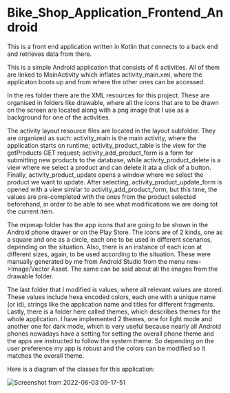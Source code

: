 # Bike_Shop_Application_Frontend_Android
This is a front end application written in Kotlin that connects to a back end and retrieves data from there.

This is a simple Android application that consists of 6 activities. All of them are linked to MainActivity which inflates activity_main.xml, where the applicaton boots up and from where the other ones can be accessed.

In the res folder there are the XML resources for this project. These are organised in folders like drawable, where all the icons that are to be drawn on the screen are located along with a png image that I use as a background for one of the activities.

The activity layout resource files are located in the layout subfolder. They are organized as such: activity_main is the main activity, where the application starts on runtime; activity_product_table is the view for the getProducts GET request; activity_add_product_form is a form for submitting new products to the database, while activity_product_delete is a view where we select a product and can delete it ata a click of a button. Finally, activity_product_update opens a window where we select the product we want to update. After selecting, activity_product_update_form is opened with a view similar to activity_add_product_form, but this time, the values are pre-completed with the ones from the product selected beforehand, in order to be able to see what modifications we are doing tot the current item.

The mipmap folder has the app icons that are going to be shown in the Android phone drawer or on the Play Store. The icons are of 2 kinds, one as a square and one as a circle, each one to be used in different scenarios, depending on the situation. Also, there is an instance of each icon at different sizes, again, to be used according to the situation. These were manually generated by me from Android Studio from the menu new->Image/Vector Asset. The same can be said about all the images from the drawable folder.

The last folder that I modified is values, where all relevant values are stored. These values include hexa encoded colors, each one with a unique name (or id), strings like the application name and titles for different fragments. Lastly, there is a folder here called themes, which describes themes for the whole application. I have implemented 2 themes, one for light mode and another one for dark mode, which is very useful because nearly all Android phones nowadays have a setting for setting the overall phone theme and the apps are instructed to follow the system theme. So depending on the user preference my app is robust and the colors can be modified so it matches the overall theme.

Here is a diagram of the classes for this application:

![Screenshot from 2022-06-03 09-17-51](https://user-images.githubusercontent.com/72409630/171798221-7f09f8a6-769f-4b08-96a8-cb05d766289e.png)

